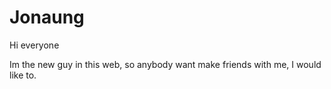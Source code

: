 # Jonaung

Hi everyone

Im the new guy in this web, so anybody want make 
friends with me, I would like to.

